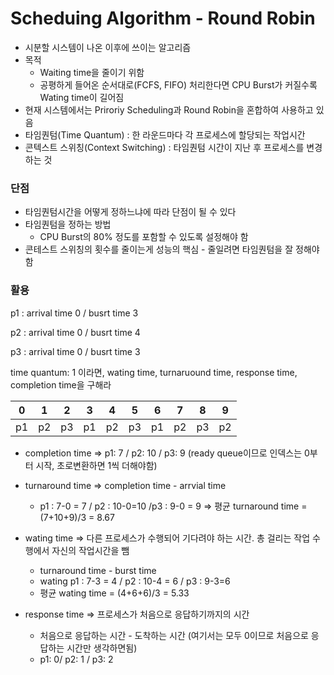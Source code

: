 # Scheduing Algorithm - Round Robin

- 시분할 시스템이 나온 이후에 쓰이는 알고리즘
- 목적
  - Waiting time을 줄이기 위함
  - 공평하게 들어온 순서대로(FCFS, FIFO) 처리한다면 CPU Burst가 커질수록 Wating time이 길어짐
- 현재 시스템에서는 Priroriy Scheduling과 Round Robin을 혼합하여 사용하고 있음
- 타임퀀텀(Time Quantum) : 한 라운드마다 각 프로세스에 할당되는 작업시간
- 콘텍스트 스위칭(Context Switching) : 타임퀀텀 시간이 지난 후 프로세스를 변경하는 것

### 단점

- 타임퀀텀시간을 어떻게 정하느냐에 따라 단점이 될 수 있다
- 타임퀀텀을 정하는 방법
  - CPU Burst의 80% 정도를 포함할 수 있도록 설정해야 함
- 콘테스트 스위칭의 횟수를 줄이는게 성능의 핵심 - 줄일려면 타임퀀텀을 잘 정해야 함

### 활용

p1 : arrival time 0 / busrt time 3 

p2 : arrival time 0 / busrt time 4

p3 : arrival time 0 / busrt time 3

time quantum: 1 이라면, wating time, turnaruound time, response time, completion time을 구해라

| 0    | 1    | 2    | 3    | 4    | 5    | 6    | 7    | 8    | 9    |
| ---- | ---- | ---- | ---- | ---- | ---- | ---- | ---- | ---- | ---- |
| p1   | p2   | p3   | p1   | p2   | p3   | p1   | p2   | p3   | p2   |

- completion time => p1: 7 / p2: 10 / p3: 9 (ready queue이므로 인덱스는 0부터 시작, 초로변환하면 1씩 더해야함)

- turnaround time => completion time - arrvial time
  - p1 : 7-0 = 7 / p2 : 10-0=10 /p3 : 9-0 = 9 => 평균 turnaround time = (7+10+9)/3 = 8.67

- wating time => 다른 프로세스가 수행되어 기다려야 하는 시간. 총 걸리는 작업 수행에서 자신의 작업시간을 뺌
  - turnaround time - burst time
  - wating p1 : 7-3 = 4 / p2 : 10-4 = 6 / p3 : 9-3=6
  - 평균 wating time = (4+6+6)/3 = 5.33
- response time => 프로세스가 처음으로 응답하기까지의 시간
  - 처음으로 응답하는 시간 - 도착하는 시간 (여기서는 모두 0이므로 처음으로 응답하는 시간만 생각하면됨)
  - p1: 0/ p2: 1 / p3: 2

​	